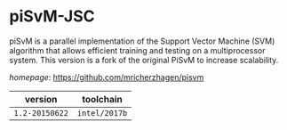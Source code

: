 # piSvM-JSC

piSvM is a parallel implementation of the Support Vector Machine (SVM) algorithm that allows  efficient training and testing on a multiprocessor system. This version is a fork of the original PiSvM to increase scalability.

*homepage*: <https://github.com/mricherzhagen/pisvm>

version | toolchain
--------|----------
``1.2-20150622`` | ``intel/2017b``
